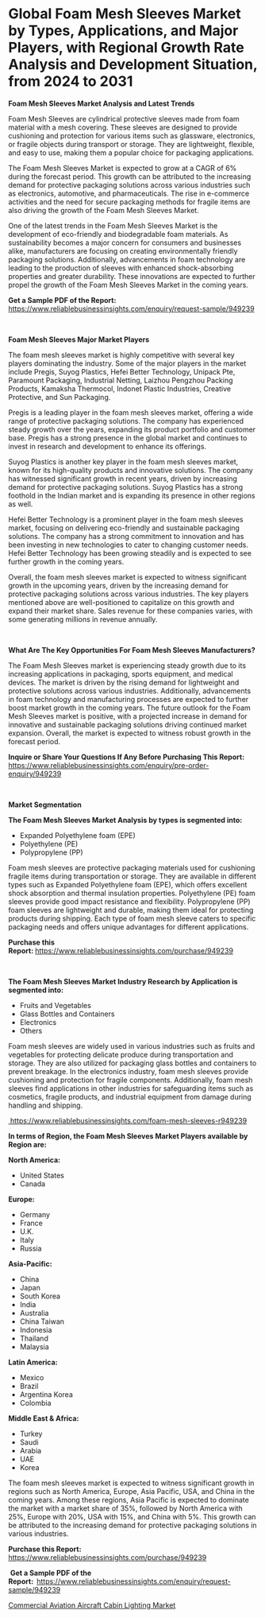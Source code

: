 <p><h1>Global Foam Mesh Sleeves Market by Types, Applications, and Major Players, with Regional Growth Rate Analysis and Development Situation, from 2024 to 2031</h1></p><p><strong>Foam Mesh Sleeves Market Analysis and Latest Trends</strong></p>
<p><p>Foam Mesh Sleeves are cylindrical protective sleeves made from foam material with a mesh covering. These sleeves are designed to provide cushioning and protection for various items such as glassware, electronics, or fragile objects during transport or storage. They are lightweight, flexible, and easy to use, making them a popular choice for packaging applications.</p><p>The Foam Mesh Sleeves Market is expected to grow at a CAGR of 6% during the forecast period. This growth can be attributed to the increasing demand for protective packaging solutions across various industries such as electronics, automotive, and pharmaceuticals. The rise in e-commerce activities and the need for secure packaging methods for fragile items are also driving the growth of the Foam Mesh Sleeves Market.</p><p>One of the latest trends in the Foam Mesh Sleeves Market is the development of eco-friendly and biodegradable foam materials. As sustainability becomes a major concern for consumers and businesses alike, manufacturers are focusing on creating environmentally friendly packaging solutions. Additionally, advancements in foam technology are leading to the production of sleeves with enhanced shock-absorbing properties and greater durability. These innovations are expected to further propel the growth of the Foam Mesh Sleeves Market in the coming years.</p></p>
<p><strong>Get a Sample PDF of the Report:&nbsp;</strong> <a href="https://www.reliablebusinessinsights.com/enquiry/request-sample/949239">https://www.reliablebusinessinsights.com/enquiry/request-sample/949239</a></p>
<p>&nbsp;</p>
<p><strong>Foam Mesh Sleeves Major Market Players</strong></p>
<p><p>The foam mesh sleeves market is highly competitive with several key players dominating the industry. Some of the major players in the market include Pregis, Suyog Plastics, Hefei Better Technology, Unipack Pte, Paramount Packaging, Industrial Netting, Laizhou Pengzhou Packing Products, Kamaksha Thermocol, Indonet Plastic Industries, Creative Protective, and Sun Packaging.</p><p>Pregis is a leading player in the foam mesh sleeves market, offering a wide range of protective packaging solutions. The company has experienced steady growth over the years, expanding its product portfolio and customer base. Pregis has a strong presence in the global market and continues to invest in research and development to enhance its offerings.</p><p>Suyog Plastics is another key player in the foam mesh sleeves market, known for its high-quality products and innovative solutions. The company has witnessed significant growth in recent years, driven by increasing demand for protective packaging solutions. Suyog Plastics has a strong foothold in the Indian market and is expanding its presence in other regions as well.</p><p>Hefei Better Technology is a prominent player in the foam mesh sleeves market, focusing on delivering eco-friendly and sustainable packaging solutions. The company has a strong commitment to innovation and has been investing in new technologies to cater to changing customer needs. Hefei Better Technology has been growing steadily and is expected to see further growth in the coming years.</p><p>Overall, the foam mesh sleeves market is expected to witness significant growth in the upcoming years, driven by the increasing demand for protective packaging solutions across various industries. The key players mentioned above are well-positioned to capitalize on this growth and expand their market share. Sales revenue for these companies varies, with some generating millions in revenue annually.</p></p>
<p>&nbsp;</p>
<p><strong>What Are The Key Opportunities For Foam Mesh Sleeves Manufacturers?</strong></p>
<p><p>The Foam Mesh Sleeves market is experiencing steady growth due to its increasing applications in packaging, sports equipment, and medical devices. The market is driven by the rising demand for lightweight and protective solutions across various industries. Additionally, advancements in foam technology and manufacturing processes are expected to further boost market growth in the coming years. The future outlook for the Foam Mesh Sleeves market is positive, with a projected increase in demand for innovative and sustainable packaging solutions driving continued market expansion. Overall, the market is expected to witness robust growth in the forecast period.</p></p>
<p><strong>Inquire or Share Your Questions If Any Before Purchasing This Report:</strong> <a href="https://www.reliablebusinessinsights.com/enquiry/pre-order-enquiry/949239">https://www.reliablebusinessinsights.com/enquiry/pre-order-enquiry/949239</a></p>
<p>&nbsp;</p>
<p><strong>Market Segmentation</strong></p>
<p><strong>The Foam Mesh Sleeves Market Analysis by types is segmented into:</strong></p>
<p><ul><li>Expanded Polyethylene foam (EPE)</li><li>Polyethylene (PE)</li><li>Polypropylene (PP)</li></ul></p>
<p><p>Foam mesh sleeves are protective packaging materials used for cushioning fragile items during transportation or storage. They are available in different types such as Expanded Polyethylene foam (EPE), which offers excellent shock absorption and thermal insulation properties. Polyethylene (PE) foam sleeves provide good impact resistance and flexibility. Polypropylene (PP) foam sleeves are lightweight and durable, making them ideal for protecting products during shipping. Each type of foam mesh sleeve caters to specific packaging needs and offers unique advantages for different applications.</p></p>
<p><strong>Purchase this Report:&nbsp;</strong><a href="https://www.reliablebusinessinsights.com/purchase/949239">https://www.reliablebusinessinsights.com/purchase/949239</a></p>
<p>&nbsp;</p>
<p><strong>The Foam Mesh Sleeves Market Industry Research by Application is segmented into:</strong></p>
<p><ul><li>Fruits and Vegetables</li><li>Glass Bottles and Containers</li><li>Electronics</li><li>Others</li></ul></p>
<p><p>Foam mesh sleeves are widely used in various industries such as fruits and vegetables for protecting delicate produce during transportation and storage. They are also utilized for packaging glass bottles and containers to prevent breakage. In the electronics industry, foam mesh sleeves provide cushioning and protection for fragile components. Additionally, foam mesh sleeves find applications in other industries for safeguarding items such as cosmetics, fragile products, and industrial equipment from damage during handling and shipping.</p></p>
<p><a href="https://www.reliablebusinessinsights.com/foam-mesh-sleeves-r949239">&nbsp;https://www.reliablebusinessinsights.com/foam-mesh-sleeves-r949239</a></p>
<p><strong>In terms of Region, the Foam Mesh Sleeves Market Players available by Region are:</strong></p>
<p>
    <p> <strong> North America: </strong>
        <ul>
            <li>United States</li>
            <li>Canada</li>
        </ul>
        </p> 
    <p> <strong> Europe: </strong>
        <ul>
            <li>Germany</li>
            <li>France</li>
            <li>U.K.</li>
            <li>Italy</li>
            <li>Russia</li>
        </ul>
        </p> 
    <p> <strong> Asia-Pacific: </strong>
        <ul>
            <li>China</li>
            <li>Japan</li>
            <li>South Korea</li>
            <li>India</li>
            <li>Australia</li>
            <li>China Taiwan</li>
            <li>Indonesia</li>
            <li>Thailand</li>
            <li>Malaysia</li>
        </ul>
        </p> 
    <p> <strong> Latin America: </strong>
        <ul>
            <li>Mexico</li>
            <li>Brazil</li>
            <li>Argentina Korea</li>
            <li>Colombia</li>
        </ul>
        </p> 
    <p> <strong> Middle East & Africa: </strong>
        <ul>
            <li>Turkey</li>
            <li>Saudi</li>
            <li>Arabia</li>
            <li>UAE</li>
            <li>Korea</li>
        </ul>
    </p>
    </p>
<p><p>The foam mesh sleeves market is expected to witness significant growth in regions such as North America, Europe, Asia Pacific, USA, and China in the coming years. Among these regions, Asia Pacific is expected to dominate the market with a market share of 35%, followed by North America with 25%, Europe with 20%, USA with 15%, and China with 5%. This growth can be attributed to the increasing demand for protective packaging solutions in various industries.</p></p>
<p><strong>Purchase this Report: </strong><a href="https://www.reliablebusinessinsights.com/purchase/949239">https://www.reliablebusinessinsights.com/purchase/949239</a></p>
<p>&nbsp;<strong>Get a Sample PDF of the Report:&nbsp;&nbsp;</strong><a href="https://www.reliablebusinessinsights.com/enquiry/request-sample/949239">https://www.reliablebusinessinsights.com/enquiry/request-sample/949239</a></p>
<p><strong></strong></p>
<p><p><a href="https://github.com/nafiafirdania/Market-Research-Report-List-1/blob/main/commercial-aviation-aircraft-cabin-lighting-market.md">Commercial Aviation Aircraft Cabin Lighting Market</a></p></p>